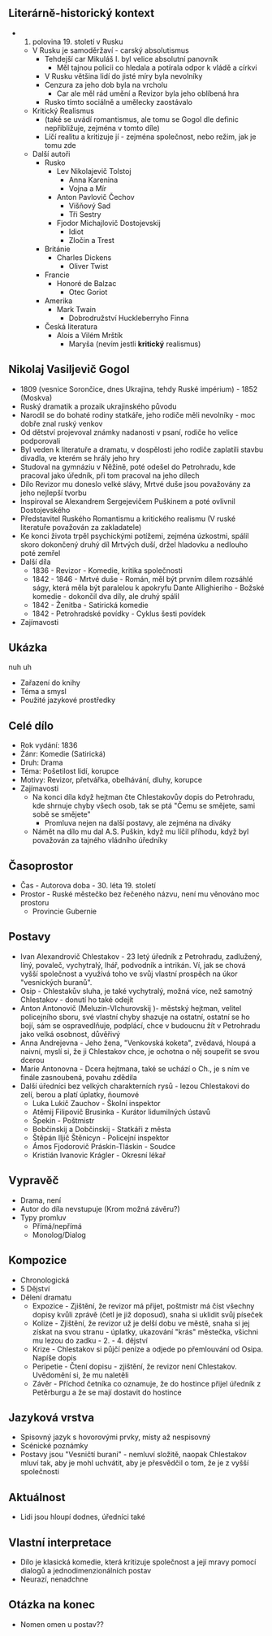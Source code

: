## Literárně-historický kontext
- 1. polovina 19. století v Rusku
	- V Rusku je samoděržaví - carský absolutismus
		- Tehdejší car Mikuláš I. byl velice absolutní panovník
			- Měl tajnou policii co hledala a potírala odpor k vládě a církvi
		- V Rusku většina lidí do jisté míry byla nevolníky
		- Cenzura za jeho dob byla na vrcholu
			- Car ale měl rád umění a Revizor byla jeho oblíbená hra
		- Rusko tímto sociálně a umělecky zaostávalo
	- Kritický Realismus
		- (také se uvádí romantismus, ale tomu se Gogol dle definic nepřibližuje, zejména v tomto díle)
		- Líčí realitu a kritizuje jí - zejména společnost, nebo režim, jak je tomu zde
	- Další autoři
		- Rusko 
			- Lev Nikolajevič Tolstoj
				- Anna Karenina
				- Vojna a Mír
			- Anton Pavlovič Čechov
				- Višňový Sad
				- Tři Sestry
			- Fjodor Michajlovič Dostojevskij
				- Idiot
				- Zločin a Trest
		- Británie
			- Charles Dickens
				- Oliver Twist
		- Francie
			- Honoré de Balzac
				- Otec Goriot
		- Amerika
			- Mark Twain
				- Dobrodružství Huckleberryho Finna
		- Česká literatura
			- Alois a Vilém Mrštík
				- Maryša (nevím jestli **kritický** realismus)

## Nikolaj Vasiljevič Gogol
- 1809 (vesnice Sorončice, dnes Ukrajina, tehdy Ruské impérium)  -  1852 (Moskva)
- Ruský dramatik a prozaik ukrajinského původu
- Narodil se do bohaté rodiny statkáře, jeho rodiče měli nevolníky - moc dobře znal ruský venkov
- Od dětství projevoval známky nadanosti v psaní, rodiče ho velice podporovali
- Byl veden k literatuře a dramatu, v dospělosti jeho rodiče zaplatili stavbu divadla, ve kterém se hrály jeho hry
- Studoval na gymnáziu v Něžině, poté odešel do Petrohradu, kde pracoval jako úředník, při tom pracoval na jeho dílech
- Dílo Revizor mu doneslo velké slávy, Mrtvé duše jsou považovány za jeho nejlepší tvorbu 
- Inspiroval se Alexandrem Sergejevičem Puškinem a poté ovlivnil Dostojevského
- Představitel Ruského Romantismu a kritického realismu (V ruské literatuře považován za zakladatele)
- Ke konci života trpěl psychickými potížemi, zejména úzkostmi, spálil skoro dokončený druhý díl Mrtvých duší, držel hladovku a nedlouho poté zemřel
- Další díla
	- 1836 - Revizor - Komedie, kritika společnosti
	- 1842 - 1846 - Mrtvé duše - Román, měl být prvním dílem rozsáhlé ságy, která měla být paralelou k apokryfu Dante Allighieriho - Božské komedie - dokončil dva díly, ale druhý spálil 
	- 1842 - Ženitba - Satirická komedie
	- 1842 - Petrohradské povídky - Cyklus šesti povídek 
- Zajímavosti

## Ukázka
nuh uh
- Zařazení do knihy
- Téma a smysl
- Použité jazykové prostředky

## Celé dílo
- Rok vydání: 1836
- Žánr: Komedie (Satirická)
- Druh: Drama
- Téma: Pošetilost lidí, korupce
- Motivy: Revizor, přetvářka, obelhávání, dluhy, korupce
- Zajímavosti
	- Na konci díla když hejtman čte Chlestakovův dopis do Petrohradu, kde shrnuje chyby všech osob, tak se ptá "Čemu se smějete, sami sobě se smějete"
		- Promluva nejen na další postavy, ale zejména na diváky
	- Námět na dílo mu dal A.S. Puškin, když mu líčil příhodu, když byl považován za tajného vládního úředníky

## Časoprostor
- Čas - Autorova doba - 30. léta 19. století
- Prostor - Ruské městečko bez řečeného názvu, není mu věnováno moc prostoru
	- Provincie Gubernie

## Postavy
- Ivan Alexandrovič Chlestakov - 23 letý úředník z Petrohradu, zadlužený, líný, povaleč, vychytralý, lhář, podvodník a intrikán. Ví, jak se chová vyšší společnost a využívá toho ve svůj vlastní prospěch na úkor "vesnických buranů".
- Osip - Chlestakův sluha, je také vychytralý, možná více, než samotný Chlestakov - donutí ho také odejít
- Anton Antonovič (Meluzin-VIchurovskij )- městský hejtman, velitel policejního sboru, své vlastní chyby shazuje na ostatní, ostatní se ho bojí, sám se ospravedlňuje, podplácí, chce v budoucnu žít v Petrohradu jako velká osobnost, důvěřivý
- Anna Andrejevna - Jeho žena, "Venkovská koketa", zvědavá, hloupá a naivní, myslí si, že ji Chlestakov chce, je ochotna o něj soupeřit se svou dcerou
- Marie Antonovna - Dcera hejtmana, také se uchází o Ch., je s ním ve finále zasnoubená, povahu zdědila
- Další úředníci bez velkých charakterních rysů - lezou Chlestakovi do zelí, berou a platí úplatky, ňoumové
	- Luka Lukič Zauchov - Školní inspektor
	- Atěmij Filipovič Brusinka - Kurátor lidumilných ústavů
	- Špekin - Poštmistr 
	- Bobčinskij a Dobčinskij - Statkáři z města
	- Štěpán Iljič Štěnicyn - Policejní inspektor
	- Ámos Fjodorovič Práskin-Tláskin - Soudce
	- Kristián Ivanovic Krágler - Okresní lékař

## Vypravěč
- Drama, není 
- Autor do díla nevstupuje (Krom možná závěru?)
- Typy promluv
    - Přímá/nepřímá
    - Monolog/Dialog

## Kompozice
- Chronologická
- 5 Dějství
- Dělení dramatu
	- Expozice - Zjištění, že revizor má přijet, poštmistr má číst všechny dopisy kvůli zprávě (četl je již doposud), snaha si uklidit svůj píseček
	- Kolize - Zjištění, že revizor už je delší dobu ve městě, snaha si jej získat na svou stranu - úplatky, ukazování "krás" městečka, všichni mu lezou do zadku - 2. - 4. dějství
	- Krize - Chlestakov si půjčí peníze a odjede po přemlouvání od Osipa. Napíše dopis
	- Peripetie - Čtení dopisu - zjištění, že revizor není Chlestakov. Uvědomění si, že mu naletěli
	- Závěr - Příchod četníka co oznamuje, že do hostince přijel úředník z Petěrburgu a že se mají dostavit do hostince

## Jazyková vrstva
- Spisovný jazyk s hovorovými prvky, místy až nespisovný
- Scénické poznámky
- Postavy jsou "Vesničtí burani" - nemluví složitě, naopak Chlestakov mluví tak, aby je mohl uchvátit, aby je přesvědčil o tom, že je z vyšší společnosti

## Aktuálnost
- Lidi jsou hloupí dodnes, úředníci také
## Vlastní interpretace
- Dílo je klasická komedie, která kritizuje společnost a její mravy pomocí dialogů a jednodimenzionálních postav
- Neurazí, nenadchne
## Otázka na konec
- Nomen omen u postav??
